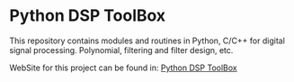 # Python DSP ToolBox
This repository contains modules and routines in Python, C/C++ for digital signal processing. Polynomial, filtering and filter design, etc.


WebSite for this project can be found in: 
<a href="http://loadcode.github.io/Python-DSP-ToolBox" target="_blank">Python DSP ToolBox</a>